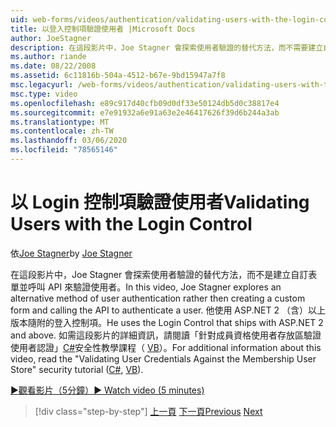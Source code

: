 ```yaml
---
uid: web-forms/videos/authentication/validating-users-with-the-login-control
title: 以登入控制項驗證使用者 |Microsoft Docs
author: JoeStagner
description: 在這段影片中，Joe Stagner 會探索使用者驗證的替代方法，而不需要建立自訂表單並呼叫 API 來驗證使用 。
ms.author: riande
ms.date: 08/22/2008
ms.assetid: 6c11816b-504a-4512-b67e-9bd15947a7f8
msc.legacyurl: /web-forms/videos/authentication/validating-users-with-the-login-control
msc.type: video
ms.openlocfilehash: e89c917d40cfb09d0df33e50124db5d0c38817e4
ms.sourcegitcommit: e7e91932a6e91a63e2e46417626f39d6b244a3ab
ms.translationtype: MT
ms.contentlocale: zh-TW
ms.lasthandoff: 03/06/2020
ms.locfileid: "78565146"
---
```

# <a name="validating-users-with-the-login-control"></a><span data-ttu-id="603ff-103">以 Login 控制項驗證使用者</span><span class="sxs-lookup"><span data-stu-id="603ff-103">Validating Users with the Login Control</span></span>

<span data-ttu-id="603ff-104">依[Joe Stagner](https://github.com/JoeStagner)</span><span class="sxs-lookup"><span data-stu-id="603ff-104">by [Joe Stagner](https://github.com/JoeStagner)</span></span>

<span data-ttu-id="603ff-105">在這段影片中，Joe Stagner 會探索使用者驗證的替代方法，而不是建立自訂表單並呼叫 API 來驗證使用者。</span><span class="sxs-lookup"><span data-stu-id="603ff-105">In this video, Joe Stagner explores an alternative method of user authentication rather then creating a custom form and calling the API to authenticate a user.</span></span> <span data-ttu-id="603ff-106">他使用 ASP.NET 2 （含）以上版本隨附的登入控制項。</span><span class="sxs-lookup"><span data-stu-id="603ff-106">He uses the Login Control that ships with ASP.NET 2 and above.</span></span> <span data-ttu-id="603ff-107">如需這段影片的詳細資訊，請閱讀「針對成員資格使用者存放區驗證使用者認證」[C#](../../overview/older-versions-security/membership/validating-user-credentials-against-the-membership-user-store-cs.md)安全性教學課程（ [VB](../../overview/older-versions-security/membership/validating-user-credentials-against-the-membership-user-store-vb.md)）。</span><span class="sxs-lookup"><span data-stu-id="603ff-107">For additional information about this video, read the "Validating User Credentials Against the Membership User Store" security tutorial ([C#](../../overview/older-versions-security/membership/validating-user-credentials-against-the-membership-user-store-cs.md), [VB](../../overview/older-versions-security/membership/validating-user-credentials-against-the-membership-user-store-vb.md)).</span></span>

[<span data-ttu-id="603ff-108">&#9654;觀看影片（5分鐘）</span><span class="sxs-lookup"><span data-stu-id="603ff-108">&#9654; Watch video (5 minutes)</span></span>](https://channel9.msdn.com/Blogs/ASP-NET-Site-Videos/validating-users-with-the-login-control)

> [!div class="step-by-step"]
> <span data-ttu-id="603ff-109">[上一頁](validating-users-manually.md)
> [下一頁](adding-users-to-your-membership-system.md)</span><span class="sxs-lookup"><span data-stu-id="603ff-109">[Previous](validating-users-manually.md)
[Next](adding-users-to-your-membership-system.md)</span></span>
